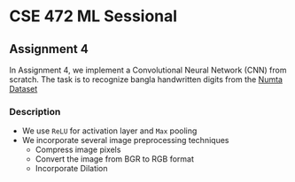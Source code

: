 # CSE 472 ML Sessional
## Assignment 4 
In Assignment 4, we implement a Convolutional Neural Network (CNN) from scratch. The task is to recognize bangla handwritten digits from the [Numta Dataset](https://www.kaggle.com/datasets/BengaliAI/numta)

### Description
 - We use `ReLU` for activation layer and `Max` pooling
 - We incorporate several image preprocessing techniques
   - Compress image pixels
   - Convert the image from BGR to RGB format
   - Incorporate Dilation

